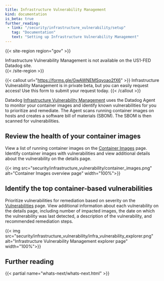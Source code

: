 ```yaml
---
title: Infrastructure Vulnerability Management
kind: documentation
is_beta: true
further_reading:
 - link: "/security/infrastructure_vulnerability/setup"
   tag: "Documentation"
   text: "Setting up Infrastructure Vulnerability Management"
---
```


{{< site-region region="gov" >}}
<div class="alert alert-warning">
Infrastructure Vulnerability Management is not available on the US1-FED Datadog site.
</div>
{{< /site-region >}}

{{< callout url="https://forms.gle/GwAWNEMSqyoao2fX6" >}}
  Infrastructure Vulnerability Management is in private beta, but you can easily request access! Use this form to submit your request today.
{{< /callout >}}

Datadog [Infrastructure Vulnerability Management][1] uses the Datadog Agent to monitor your container images and identify known vulnerabilities for you to prioritize and remediate. The Agent scans running container images on hosts and creates a software bill of materials (SBOM). The SBOM is then scanned for vulnerabilities.

## Review the health of your container images

View a list of running container images on the [Container Images][2] page. Identify container images with vulnerabilities and view additional details about the vulnerability on the details page.

{{< img src="security/infrastructure_vulnerability/container_images.png" alt="Container Images overview page" width="100%">}}

## Identify the top container-based vulnerabilities

Prioritize vulnerabilities for remediation based on severity on the [Vulnerabilities][3] page. View additional information about each vulnerability on the details page, including number of impacted images, the date on which the vulnerability was last detected, a description of the vulnerability, and recommended remediation steps.

{{< img src="security/infrastructure_vulnerability/infra_vulnerability_explorer.png" alt="Infrastructure Vulnerability Management explorer page" width="100%">}}

[1]: https://app.datadoghq.com/security/infra-vulnerability
[2]: https://app.datadoghq.com/containers/images
[3]: https://app.datadoghq.com/security/infra-vulnerability

## Further reading

{{< partial name="whats-next/whats-next.html" >}}